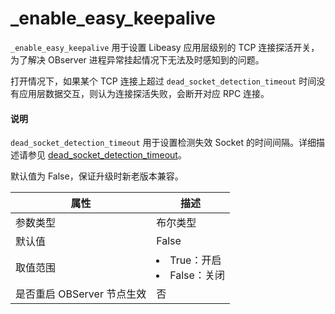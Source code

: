 # _enable_easy_keepalive

`_enable_easy_keepalive` 用于设置 Libeasy 应用层级别的 TCP 连接探活开关，为了解决 OBserver 进程异常挂起情况下无法及时感知到的问题。

打开情况下，如果某个 TCP 连接上超过 `dead_socket_detection_timeout` 时间没有应用层数据交互，则认为连接探活失败，会断开对应 RPC 连接。

<main id="notice" type='explain'>
  <h4>说明</h4>
  <p><code>dead_socket_detection_timeout</code> 用于设置检测失效 Socket 的时间间隔。详细描述请参见 <a href="../../300.system-configuration-items/5200.dead_socket_detection_timeout.md">dead_socket_detection_timeout</a>。</p>
</main>

默认值为 False，保证升级时新老版本兼容。  

| **属性** | **描述** |
| --- | --- |
| 参数类型 | 布尔类型 |
| 默认值 | False |
| 取值范围 | <ui><li> True：开启   </li><li> False：关闭  </li></ul> |
| 是否重启 OBServer 节点生效 | 否 |
